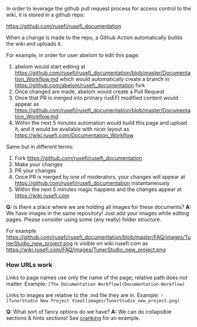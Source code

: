 In order to leverage the github pull request process for access control to the wiki, it is stored in a github repo:

https://github.com/rusefi/rusefi_documentation

When a change is made to the repo, a Github Action automatically builds the wiki and uploads it.


For example, in order for user abelom to edit this page:
1) abelom would start editing at https://github.com/rusefi/rusefi_documentation/blob/master/Documentation_Workflow.md which would automatically create a branch in https://github.com/abelom/rusefi_documentation fork
2) Once changed are made, abelom would create a Pull Request
3) Once that PR is merged into primary rusEFI modified content would appear as https://github.com/rusefi/rusefi_documentation/blob/master/Documentation_Workflow.md
4) Within the next 5 minutes automation would build this page and upload it, and it would be available with nicer layout as https://wiki.rusefi.com/Documentation_Workflow

Same but in different terms:

1) Fork https://github.com/rusefi/rusefi_documentation
2) Make your changes
3) PR your changes
4) Once PR is merged by one of moderators, your changes will appear at https://github.com/rusefi/rusefi_documentation instantaneously
5) Within the next 5 minutes magic happens and the changes appear at https://wiki.rusefi.com

**Q:** Is there a place where we are holding all images for these documents?
**A:** We have images in the same repository! Just add your images while editing pages. Please consider using some (any really) folder structure.

For example https://github.com/rusefi/rusefi_documentation/blob/master/FAQ/images/TunerStudio_new_project.png is visible on wiki.rusefi.com as https://wiki.rusefi.com/FAQ/images/TunerStudio_new_project.png

### How URLs work

Links to page names use only the name of the page; relative path does not matter.
Example:
`[The Documentation Workflow](Documentation-Workflow)`

Links to images are relative to the .md file they are in.
Example:
`![TunerStudio New Project View](images/TunerStudio_new_project.png)`

**Q:** What sort of fancy options do we have?
**A:** We can do collapsible sections & hints sections! See [cranking](Cranking) for an example.
